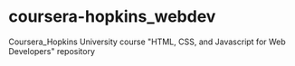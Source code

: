 # coursera-hopkins_webdev
Coursera_Hopkins University course "HTML, CSS, and Javascript for Web Developers" repository
